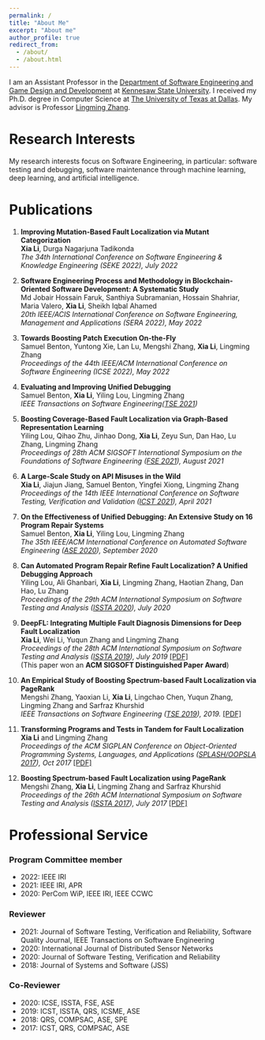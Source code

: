 ```yaml
---
permalink: /
title: "About Me"
excerpt: "About me"
author_profile: true
redirect_from: 
  - /about/
  - /about.html
---
```

I am an Assistant Professor in the [Department of Software Engineering and Game Design and Development](https://ccse.kennesaw.edu/swegd/index.php) at [Kennesaw State University](https://www.kennesaw.edu/). I received my Ph.D. degree in Computer Science at [The University of Texas at Dallas](https://www.utdallas.edu/). My advisor is Professor [Lingming Zhang](https://personal.utdallas.edu/~lxz144130/). 

<!--I received my bachelor's degree in Mathematics and Applied Mathematics from [Jiangxi University of Science and Technology](http://e.jxust.edu.cn/) and two master's degrees in Management Science and Engineering from [Shandong Jianzhu University](https://xwzx2016.sdjzu.edu.cn/english/) and Information Technology and Management from [The University of Texas at Dallas](https://www.utdallas.edu/)-->


# Research Interests

My research interests focus on Software Engineering, in particular: software testing and debugging, software maintenance
through machine learning, deep learning, and artificial intelligence.
# Publications

1. **Improving Mutation-Based Fault Localization via Mutant Categorization**      
**Xia Li**, Durga Nagarjuna Tadikonda    
*The 34th International Conference on Software Engineering & Knowledge Engineering (SEKE 2022), July 2022*

3. **Software Engineering Process and Methodology in Blockchain-Oriented Software Development: A Systematic Study**    
Md Jobair Hossain Faruk, Santhiya Subramanian, Hossain Shahriar, Maria Valero, **Xia Li**, Sheikh Iqbal Ahamed    
*20th IEEE/ACIS International Conference on Software Engineering, Management and Applications (SERA 2022), May 2022*

1. **Towards Boosting Patch Execution On-the-Fly**    
Samuel Benton, Yuntong Xie, Lan Lu, Mengshi Zhang, **Xia Li**, Lingming Zhang    
*Proceedings of the 44th IEEE/ACM International Conference on Software Engineering
(ICSE 2022), May 2022*

1. **Evaluating and Improving Unified Debugging**    
Samuel Benton, **Xia Li**, Yiling Lou, Lingming Zhang    
*IEEE Transactions on Software Engineering([TSE 2021](https://www.computer.org/csdl/journal/ts))*

1. **Boosting Coverage-Based Fault Localization via Graph-Based Representation Learning**    
Yiling Lou, Qihao Zhu, Jinhao Dong, **Xia Li**, Zeyu Sun, Dan Hao, Lu Zhang, Lingming Zhang    
*Proceedings of 28th ACM SIGSOFT International Symposium on the Foundations of Software Engineering
([FSE 2021](https://2021.esec-fse.org/)), August 2021*

1. **A Large-Scale Study on API Misuses in the Wild**  
**Xia Li**, Jiajun Jiang, Samuel Benton, Yingfei Xiong, Lingming Zhang  
*Proceedings of the 14th IEEE International Conference on Software Testing, Verification and Validation ([ICST 2021](https://icst2021.icmc.usp.br/)), April 2021*

1. **On the Effectiveness of Unified Debugging: An Extensive Study on 16 Program Repair Systems**    
Samuel Benton, **Xia Li**, Yiling Lou, Lingming Zhang   
*The 35th IEEE/ACM International Conference on Automated Software Engineering ([ASE 2020](https://conf.researchr.org/home/ase-2020)), September 2020*

2. **Can Automated Program Repair Refine Fault Localization? A Unified Debugging Approach**  
Yiling Lou, Ali Ghanbari, **Xia Li**, Lingming Zhang, Haotian Zhang, Dan Hao, Lu Zhang   
*Proceedings of the 29th ACM International Symposium on Software Testing and Analysis ([ISSTA 2020](https://conf.researchr.org/home/issta-2020)), July 2020* 

3. **DeepFL: Integrating Multiple Fault Diagnosis Dimensions for Deep Fault Localization**     
**Xia Li**, Wei Li, Yuqun Zhang and Lingming Zhang  
*Proceedings of the 28th ACM International Symposium on Software Testing and Analysis ([ISSTA 2019](https://conf.researchr.org/home/issta-2019)), July 2019* [[PDF]](https://lx0704.github.io/files/DeepFL.pdf)  
(This paper won an **ACM SIGSOFT Distinguished Paper Award**) 

4. **An Empirical Study of Boosting Spectrum-based Fault Localization via PageRank**  
Mengshi Zhang, Yaoxian Li, **Xia Li**, Lingchao Chen, Yuqun Zhang, Lingming Zhang and Sarfraz Khurshid  
*IEEE Transactions on Software Engineering ([TSE 2019](https://www.computer.org/csdl/journal/ts)), 2019.* [[PDF]](https://lx0704.github.io/files/TSE2019.pdf) 

5. **Transforming Programs and Tests in Tandem for Fault Localization**  
**Xia Li** and Lingming Zhang  
*Proceedings of the ACM SIGPLAN Conference on Object-Oriented Programming Systems, Languages, and Applications ([SPLASH/OOPSLA 2017](https://2017.splashcon.org/track/splash-2017-OOPSLA)), Oct 2017* [[PDF]](https://lx0704.github.io/files/trapt.pdf)

6. **Boosting Spectrum-based Fault Localization using PageRank**  
Mengshi Zhang, **Xia Li**, Lingming Zhang and Sarfraz Khurshid  
*Proceedings of the 26th ACM International Symposium on Software Testing and Analysis ([ISSTA 2017](https://conf.researchr.org/home/issta-2017)), July 2017* [[PDF]](https://lx0704.github.io/files/pagerank.pdf)

# Professional Service
### Program Committee member
- 2022: IEEE IRI
- 2021: IEEE IRI, APR
- 2020: PerCom WiP, IEEE IRI, IEEE CCWC

### Reviewer
- 2021: Journal of Software Testing, Verification and Reliability, Software Quality Journal, IEEE Transactions on Software Engineering
- 2020: International Journal of Distributed Sensor Networks   
- 2020: Journal of Software Testing, Verification and Reliability   
- 2018: Journal of Systems and Software (JSS) 

### Co-Reviewer

- 2020: ICSE, ISSTA, FSE, ASE
- 2019: ICST, ISSTA, QRS, ICSME, ASE  
- 2018: QRS, COMPSAC, ASE, SPE  
- 2017: ICST, QRS, COMPSAC, ASE
